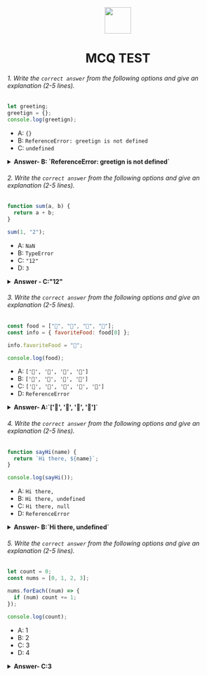 <div align="center">
  <img height="60" src="https://edurev.gumlet.io/AllImages/original/ApplicationImages/CourseImages/944e5d47-8c55-4a89-91e5-22ab5f2798fc_CI.png">
  <h1>MCQ TEST</h1>
</div>

###### 1. Write the `correct answer` from the following options and give an explanation (2-5 lines).

```javascript
let greeting;
greetign = {};
console.log(greetign);
```

- A: `{}`
- B: `ReferenceError: greetign is not defined`
- C: `undefined`

<details><summary><b>Answer- B: `ReferenceError: greetign is not defined` </b></summary>
<p>

#### Answer: ?

<i>Here we see that we declear  let greeting but we are consoled greetign this is never decleard so ans is greetign is not defined  </i>

</p>
</details>

###### 2. Write the `correct answer` from the following options and give an explanation (2-5 lines).

```javascript
function sum(a, b) {
  return a + b;
}

sum(1, "2");
```

- A: `NaN`
- B: `TypeError`
- C: `"12"`
- D: `3`

<details><summary><b>Answer - C:"12"</b></summary>
<p>

#### Answer: ?

<i>When we used the + operator to add values, if one of the operands is a string, JavaScript will perform string concatenation. here  1 is a number, and "2" is a string, so JavaScript will treat "2" as a string and concatenate it with 1, Output is "12"</i>

</p>
</details>

###### 3. Write the `correct answer` from the following options and give an explanation (2-5 lines).

```javascript
const food = ["🍕", "🍫", "🥑", "🍔"];
const info = { favoriteFood: food[0] };

info.favoriteFood = "🍝";

console.log(food);
```

- A: `['🍕', '🍫', '🥑', '🍔']`
- B: `['🍝', '🍫', '🥑', '🍔']`
- C: `['🍝', '🍕', '🍫', '🥑', '🍔']`
- D: `ReferenceError`

<details><summary><b>Answer- A:`['🍕', '🍫', '🥑', '🍔']`</b></summary>
<p>

#### Answer: ?

<i>in this code info is an object with a property favoriteFood set to the first element of the food array, after that change the value of info.favoriteFood</i>

</p>
</details>

###### 4. Write the `correct answer` from the following options and give an explanation (2-5 lines).

```javascript
function sayHi(name) {
  return `Hi there, ${name}`;
}

console.log(sayHi());
```

- A: `Hi there,`
- B: `Hi there, undefined`
- C: `Hi there, null`
- D: `ReferenceError`

<details><summary><b>Answer- B:`Hi there, undefined` </b></summary>
<p>

#### Answer: ?

<i>`Hi there, undefined` is coreect because of when i call the sayHi function without passing an argument, the name parameter inside the function is undefined.</i>

</p>
</details>

###### 5. Write the `correct answer` from the following options and give an explanation (2-5 lines).

```javascript
let count = 0;
const nums = [0, 1, 2, 3];

nums.forEach((num) => {
  if (num) count += 1;
});

console.log(count);
```

- A: 1
- B: 2
- C: 3
- D: 4

<details><summary><b>Answer- C:3</b></summary>
<p>

#### Answer: ?

<i>Out Put will be 3 beacuse the nums array using the forEach method, and for each element that is truthy (not equal to 0), it increments the count variable by 1. three is 3 elements in the array (1, 2, and 3), so count becomes 3.</i>

</p>
</details>
